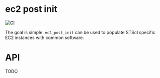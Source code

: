 # ec2 post init

[![CI](https://github.com/spacetelescope/ec2_post_init/actions/workflows/main.yml/badge.svg)](https://github.com/spacetelescope/ec2_post_init/actions/workflows/main.yml)

The goal is simple. `ec2_post_init` can be used to populate STScI specific EC2 instances with common software.

# API

TODO
